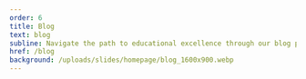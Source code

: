 ```yaml
---
order: 6
title: Blog
text: blog
subline: Navigate the path to educational excellence through our blog posts
href: /blog
background: /uploads/slides/homepage/blog_1600x900.webp
---
```


